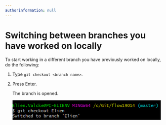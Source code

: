 ```yaml
---
authorinformation: null
---
```


# Switching between branches you have worked on locally

To start working in a different branch you have previously worked on locally, do the following:

1. Type `git checkout <branch name>`.
2. Press Enter.

   The branch is opened.

   ![](../../../../.gitbook/assets/change_branches.png)

